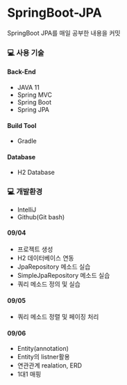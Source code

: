 # SpringBoot-JPA
SpringBoot JPA를 매일 공부한 내용을 커밋

###  💻 사용 기술
#### Back-End
- JAVA 11 
- Spring MVC 
- Spring Boot
- Spring JPA

#### Build Tool

- Gradle

#### Database 

- H2 Database

### 💻 개발환경
-  IntelliJ 
-  Github(Git bash)

#### 09/04
- 프로젝트 생성
- H2 데이터베이스 연동
- JpaRepository 메소드 실습
- SimpleJpaRepository 메소드 실습
- 쿼리 메소드 정의 및 실습

#### 09/05
- 쿼리 메소드 정렬 및 페이징 처리


#### 09/06
- Entity(annotation)
- Entity의 listner활용
- 연관관계 realation, ERD
- 1대1 매핑
